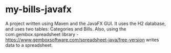 # my-bills-javafx

A project written using Maven and the JavaFX GUI. It uses the H2 database, and uses two tables: Categories and Bills. 
Also, using the com.gembox.spreadsheet library - https://www.gemboxsoftware.com/spreadsheet-java/free-version writes data to a spreadsheet.
